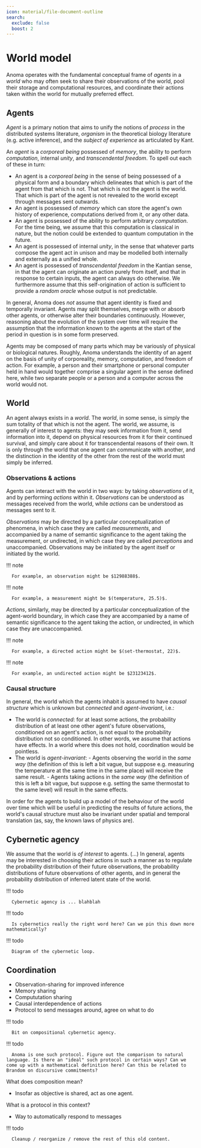 ```yaml
---
icon: material/file-document-outline
search:
  exclude: false
  boost: 2
---
```


# World model

Anoma operates with the fundamental conceptual frame of *agents* in a *world* who may often seek to share their observations of the world, pool their storage and computational resources, and coordinate their actions taken within the world for mutually preferred effect.

## Agents

*Agent* is a primary notion that aims to unify the notions of _process_ in the distributed systems literature, _organism_ in the theoretical biology literature (e.g. active inference), and the _subject of experience_ as articulated by Kant.

An *agent* is a _corporeal being_ possessed of _memory_, the ability to perform _computation_, internal _unity_, and _transcendental freedom_. To spell out each of these in turn:

- An agent is a _corporeal being_ in the sense of being possessed of a physical form and a boundary which delineates that which is part of the agent from that which is not. That which is not the agent is the world. That which is part of the agent is not revealed to the world except through messages sent outwards.
- An agent is possessed of _memory_ which can store the agent's own history of experience, computations derived from it, or any other data.
- An agent is possessed of the ability to perform arbitrary _computation_. For the time being, we assume that this computation is classical in nature, but the notion could be extended to quantum computation in the future.
- An agent is possessed of internal _unity_, in the sense that whatever parts compose the agent act in unison and may be modelled both internally and externally as a unified whole.
- An agent is possessed of _transcendental freedom_ in the Kantian sense, in that the agent can originate an action purely from itself, and that in response to certain inputs, the agent can always do otherwise. We furthermore assume that this self-origination of action is sufficient to provide a _random oracle_ whose output is not predictable.

In general, Anoma does _not_ assume that agent identity is fixed and temporally invariant. Agents may split themselves, merge with or absorb other agents, or otherwise alter their boundaries continuously. However, reasoning about the evolution of the system over time will require the assumption that the information known to the agents at the start of the period in question is in some form preserved.

Agents may be composed of many parts which may be variously of physical or biological natures. Roughly, Anoma understands the identity of an agent on the basis of unity of corporeality, memory, computation, and freedom of action. For example, a person and their smartphone or personal computer held in hand would together comprise a singular agent in the sense defined here, while two separate people or a person and a computer across the world would not.

## World

An agent always exists in a _world_. The _world_, in some sense, is simply the sum totality of that which is not the agent. The world, we assume, is generally of interest to agents: they may seek information from it, send information into it, depend on physical resources from it for their continued survival, and simply care about it for transcendental reasons of their own. It is only through the world that one agent can communicate with another, and the distinction in the identity of the other from the rest of the world must simply be inferred.

### Observations & actions

Agents can interact with the world in two ways: by taking _observations_ of it, and by performing _actions_ within it. _Observations_ can be understood as messages received from the world, while _actions_ can be understood as messages sent to it.

_Observations_ may be directed by a particular conceptualization of phenomena, in which case they are called _measurements_, and accompanied by a name of semantic significance to the agent taking the measurement, or undirected, in which case they are called _perceptions_ and unaccompanied. Observations may be initiated by the agent itself or initiated by the world.

!!! note

      For example, an observation might be $12988388$.


!!! note

      For example, a measurement might be $(temperature, 25.5)$.

_Actions_, similarly, may be directed by a particular conceptualization of the agent-world boundary, in which case they are accompanied by a name of semantic significance to the agent taking the action, or undirected, in which case they are unaccompanied.

!!! note

      For example, a directed action might be $(set-thermostat, 22)$.

!!! note

      For example, an undirected action might be $23123412$.

### Causal structure

In general, the world which the agents inhabit is assumed to have _causal structure_ which is unknown but _connected_ and _agent-invariant_, i.e.:

- The world is _connected_: for at least some actions, the probability distribution of at least one other agent's future observations, conditioned on an agent's action, is not equal to the probability distribution not so conditioned. In other words, we assume that actions have effects. In a world where this does not hold, coordination would be pointless.
- The world is _agent-invariant_:
      - Agents observing the world in the _same way_ (the definition of this is left a bit vague, but suppose e.g. measuring the temperature at the same time in the same place) will receive the same result.
      - Agents taking actions in the _same way_ (the definition of this is left a bit vague, but suppose e.g. setting the same thermostat to the same level) will result in the same effects.

In order for the agents to build up a model of the behaviour of the world over time which will be useful in predicting the results of future actions, the world's causal structure must also be invariant under spatial and temporal translation (as, say, the known laws of physics are).

## Cybernetic agency

We assume that the world is _of interest_ to agents. (...) In general, agents may be interested in choosing their actions in such a manner as to regulate the probability distribution of their future observations, the probability distributions of future observations of other agents, and in general the probability distribution of inferred latent state of the world.

!!! todo

      Cybernetic agency is ... blahblah

!!! todo

      Is cybernetics really the right word here? Can we pin this down more mathematically?

!!! todo

      Diagram of the cybernetic loop.

## Coordination

- Observation-sharing for improved inference
- Memory sharing
- Compututation sharing
- Causal interdependence of actions
- Protocol to send messages around, agree on what to do


!!! todo

      Bit on compositional cybernetic agency.

!!! todo

      Anoma is one such protocol. Figure out the comparison to natural language. Is there an "ideal" such protocol in certain ways? Can we come up with a mathematical definition here? Can this be related to Brandom on discursive commitments?


What does composition mean?
- Insofar as objective is shared, act as one agent.

What is a protocol in this context?
- Way to automatically respond to messages


!!! todo

      Cleanup / reorganize / remove the rest of this old content.

<!--

## Agents

The Anoma architecture operates on the basis of *agents*. The architecture does not presume any sort of global view or global time. It also does not presume any particular _motivations_ of agents, but rather describes the state of the system as a function of the decisions taken by agents over (partially ordered) time.

1. *Agent* is a primary notion in the Anoma protocol that aims to extend/replace
   the notion of _process_ in the distributed systems literature.

2. _Agents_ are assumed to have the ability to:
    - generate local randomness,
    - locally store and retrieve data,
    - perform arbitrary classical computations,
    - create, send, receive and read messages over an
        arbitrary, asynchronous physical network.

2. Agents _may_ have local input (e.g. human user input) and/or local randomness
   (e.g. from a hardware random number generator).

3. Agents can _join_ and _leave_ the system at any
   time.

4. All *actions* committed by agents are recorded in the *history*. To commit an action is to send a message. The *state* of the system at any point in time is a function of the history of messages sent by agents up to that point in time.

## World

*Agents* are presumed to exist in a *world* which is not directly accessible to the protocol itself but which is of interest to agents.

1. Agents can take *measurements* of data in this world, to which they may attach *semantics* (local names). Measurements can be understood as messages received from the world.

> For example, a measurement might be: $$("temperature", 25.5)$$

2. Agents may take *actions* in this world, to which they may similarly attach semantics. Actions can be understood as messages sent to the world.

> For example, an action might be: $$("set\_thermostat", 22)$$

3. In general, this world which the agents inhabit is assumed to have _causal structure_ which is _unknown_ but _connected_ and _consistent_, in that:


4. Agents may have *preferences* about this world. In general, the preferences of agents range over the configuration space of their future possible observations. Preferences take a partial order. Agents' preferences may range not only over their own future observations but also over future observations of other agents which they know.

> For example, a preference indicating that an agent prefers a higher temperature might be: $$("temperature", 25) > ("temperature", 24)$$

5. Anoma does not presume any _a priori_ agreement on semantics, units of measurement, data of interest, means of measurement, capabilities of agents, actions possible to take, knowledge of conditional probability distributions, etc.

In general, Anoma aims to allow these agents to infer the underlying causal structure of this world and coordinate their actions within it to better satisfy their preferences. The rest of this specification defines the _Anoma protocol_, which is specific logic that agents run to read, create, and process messages. For convenience, the Anoma protocol shall be referred to henceforth as just _the protocol_.

-->